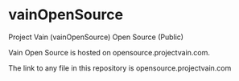 # vainOpenSource
Project Vain (vainOpenSource) Open Source (Public)

Vain Open Source is hosted on opensource.projectvain.com.

The link to any file in this repository is opensource.projectvain.com
